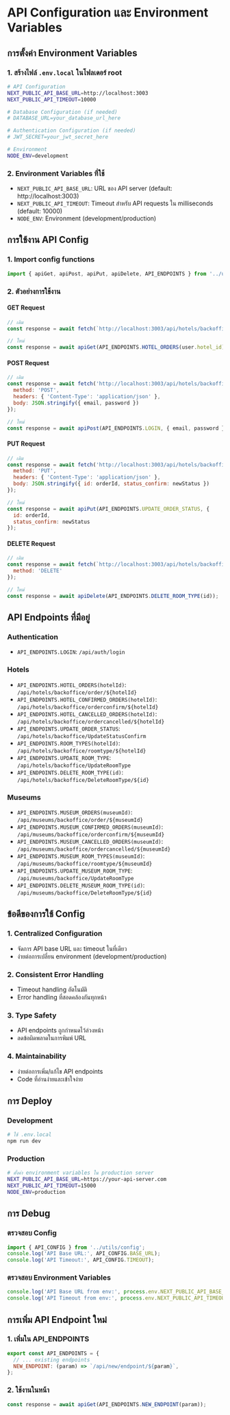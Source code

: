 # API Configuration และ Environment Variables

## การตั้งค่า Environment Variables

### 1. สร้างไฟล์ `.env.local` ในโฟลเดอร์ root
```bash
# API Configuration
NEXT_PUBLIC_API_BASE_URL=http://localhost:3003
NEXT_PUBLIC_API_TIMEOUT=10000

# Database Configuration (if needed)
# DATABASE_URL=your_database_url_here

# Authentication Configuration (if needed)
# JWT_SECRET=your_jwt_secret_here

# Environment
NODE_ENV=development
```

### 2. Environment Variables ที่ใช้
- `NEXT_PUBLIC_API_BASE_URL`: URL ของ API server (default: http://localhost:3003)
- `NEXT_PUBLIC_API_TIMEOUT`: Timeout สำหรับ API requests ใน milliseconds (default: 10000)
- `NODE_ENV`: Environment (development/production)

## การใช้งาน API Config

### 1. Import config functions
```javascript
import { apiGet, apiPost, apiPut, apiDelete, API_ENDPOINTS } from '../utils/config';
```

### 2. ตัวอย่างการใช้งาน

#### GET Request
```javascript
// เดิม
const response = await fetch(`http://localhost:3003/api/hotels/backoffice/order/${user.hotel_id}`);

// ใหม่
const response = await apiGet(API_ENDPOINTS.HOTEL_ORDERS(user.hotel_id));
```

#### POST Request
```javascript
// เดิม
const response = await fetch('http://localhost:3003/api/hotels/backoffice/login', {
  method: 'POST',
  headers: { 'Content-Type': 'application/json' },
  body: JSON.stringify({ email, password })
});

// ใหม่
const response = await apiPost(API_ENDPOINTS.LOGIN, { email, password });
```

#### PUT Request
```javascript
// เดิม
const response = await fetch('http://localhost:3003/api/hotels/backoffice/UpdateStatusConfirm', {
  method: 'PUT',
  headers: { 'Content-Type': 'application/json' },
  body: JSON.stringify({ id: orderId, status_confirm: newStatus })
});

// ใหม่
const response = await apiPut(API_ENDPOINTS.UPDATE_ORDER_STATUS, {
  id: orderId,
  status_confirm: newStatus
});
```

#### DELETE Request
```javascript
// เดิม
const response = await fetch(`http://localhost:3003/api/hotels/backoffice/DeleteRoomType/${id}`, {
  method: 'DELETE'
});

// ใหม่
const response = await apiDelete(API_ENDPOINTS.DELETE_ROOM_TYPE(id));
```

## API Endpoints ที่มีอยู่

### Authentication
- `API_ENDPOINTS.LOGIN`: `/api/auth/login`

### Hotels
- `API_ENDPOINTS.HOTEL_ORDERS(hotelId)`: `/api/hotels/backoffice/order/${hotelId}`
- `API_ENDPOINTS.HOTEL_CONFIRMED_ORDERS(hotelId)`: `/api/hotels/backoffice/orderconfirm/${hotelId}`
- `API_ENDPOINTS.HOTEL_CANCELLED_ORDERS(hotelId)`: `/api/hotels/backoffice/ordercancelled/${hotelId}`
- `API_ENDPOINTS.UPDATE_ORDER_STATUS`: `/api/hotels/backoffice/UpdateStatusConfirm`
- `API_ENDPOINTS.ROOM_TYPES(hotelId)`: `/api/hotels/backoffice/roomtype/${hotelId}`
- `API_ENDPOINTS.UPDATE_ROOM_TYPE`: `/api/hotels/backoffice/UpdateRoomType`
- `API_ENDPOINTS.DELETE_ROOM_TYPE(id)`: `/api/hotels/backoffice/DeleteRoomType/${id}`

### Museums
- `API_ENDPOINTS.MUSEUM_ORDERS(museumId)`: `/api/museums/backoffice/order/${museumId}`
- `API_ENDPOINTS.MUSEUM_CONFIRMED_ORDERS(museumId)`: `/api/museums/backoffice/orderconfirm/${museumId}`
- `API_ENDPOINTS.MUSEUM_CANCELLED_ORDERS(museumId)`: `/api/museums/backoffice/ordercancelled/${museumId}`
- `API_ENDPOINTS.MUSEUM_ROOM_TYPES(museumId)`: `/api/museums/backoffice/roomtype/${museumId}`
- `API_ENDPOINTS.UPDATE_MUSEUM_ROOM_TYPE`: `/api/museums/backoffice/UpdateRoomType`
- `API_ENDPOINTS.DELETE_MUSEUM_ROOM_TYPE(id)`: `/api/museums/backoffice/DeleteRoomType/${id}`

## ข้อดีของการใช้ Config

### 1. **Centralized Configuration**
- จัดการ API base URL และ timeout ในที่เดียว
- ง่ายต่อการเปลี่ยน environment (development/production)

### 2. **Consistent Error Handling**
- Timeout handling อัตโนมัติ
- Error handling ที่สอดคล้องกันทุกหน้า

### 3. **Type Safety**
- API endpoints ถูกกำหนดไว้ล่วงหน้า
- ลดข้อผิดพลาดในการพิมพ์ URL

### 4. **Maintainability**
- ง่ายต่อการเพิ่ม/แก้ไข API endpoints
- Code ที่อ่านง่ายและเข้าใจง่าย

## การ Deploy

### Development
```bash
# ใช้ .env.local
npm run dev
```

### Production
```bash
# ตั้งค่า environment variables ใน production server
NEXT_PUBLIC_API_BASE_URL=https://your-api-server.com
NEXT_PUBLIC_API_TIMEOUT=15000
NODE_ENV=production
```

## การ Debug

### ตรวจสอบ Config
```javascript
import { API_CONFIG } from '../utils/config';
console.log('API Base URL:', API_CONFIG.BASE_URL);
console.log('API Timeout:', API_CONFIG.TIMEOUT);
```

### ตรวจสอบ Environment Variables
```javascript
console.log('API Base URL from env:', process.env.NEXT_PUBLIC_API_BASE_URL);
console.log('API Timeout from env:', process.env.NEXT_PUBLIC_API_TIMEOUT);
```

## การเพิ่ม API Endpoint ใหม่

### 1. เพิ่มใน API_ENDPOINTS
```javascript
export const API_ENDPOINTS = {
  // ... existing endpoints
  NEW_ENDPOINT: (param) => `/api/new/endpoint/${param}`,
};
```

### 2. ใช้งานในหน้า
```javascript
const response = await apiGet(API_ENDPOINTS.NEW_ENDPOINT(param));
``` 